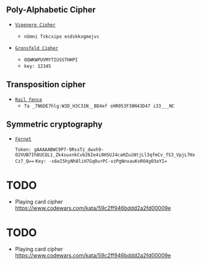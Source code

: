 ## Poly-Alphabetic Cipher

- [`Vigenere Cipher`](https://www.dcode.fr/vigenere-cipher)
  - `nGmni Tskcxipo esdskkxgmejvc`

- [`Gronsfeld Cipher`](https://www.dcode.fr/gronsfeld-cipher)
  - `OQWKWPUVMYTIUSSTHHPI`
  - `key: 12345`

## Transposition cipher
 
 - [`Rail fence`](https://www.dcode.fr/rail-fence-cipher)
   - `Ta _7N6DE7hlg:W3D_H3C31N__BD4ef sHR053F38N43D47 i33___NC`


## Symmetric cryptography

- [`Fernet`](https://asecuritysite.com/encryption/ferdecode)

  `Token: gAAAAABWC9P7-9RsxTz_dwxh9-O2VUB7Ih8UCQL1_Zk4suxnkCvb26Ie4i8HSUJ4caHZuiNtjLl3qfmCv_fS3_VpjL7HxCz7_Q==`
  `Key: -s6eI5hyNh8liH7Gq0urPC-vzPgNnxauKvRO4g03oYI=`

# TODO

- Playing card cipher https://www.codewars.com/kata/59c2ff946bddd2a2fd00009e

# TODO

- Playing card cipher https://www.codewars.com/kata/59c2ff946bddd2a2fd00009e
